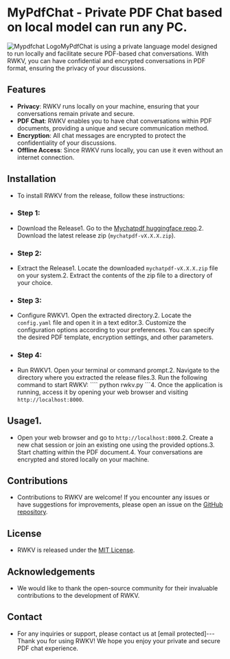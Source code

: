 # MyPdfChat - Private PDF Chat based on local model can run any PC.

![Mypdfchat Logo]()MyPdfChat is using a private language model designed to run locally and facilitate secure PDF-based chat conversations. With RWKV, you can have confidential and encrypted conversations in PDF format, ensuring the privacy of your discussions.
## Features
- **Privacy**: RWKV runs locally on your machine, ensuring that your conversations remain private and secure.
- **PDF Chat**: RWKV enables you to have chat conversations within PDF documents, providing a unique and secure communication method.
- **Encryption**: All chat messages are encrypted to protect the confidentiality of your discussions.
- **Offline Access**: Since RWKV runs locally, you can use it even without an internet connection.
## Installation
- To install RWKV from the release, follow these instructions:
- ### Step 1:
- Download the Release1. Go to the [Mychatpdf huggingface repo](https://huggingface.co/MyPdfChat/MyPdfChat).2. Download the latest release zip (`mychatpdf-vX.X.X.zip`).
- ### Step 2:
- Extract the Release1. Locate the downloaded `mychatpdf-vX.X.X.zip` file on your system.2. Extract the contents of the zip file to a directory of your choice.
- ### Step 3:
- Configure RWKV1. Open the extracted directory.2. Locate the `config.yaml` file and open it in a text editor.3. Customize the configuration options according to your preferences. You can specify the desired PDF template, encryption settings, and other parameters.
- ### Step 4:
- Run RWKV1. Open your terminal or command prompt.2. Navigate to the directory where you extracted the release files.3. Run the following command to start RWKV:   ````   python rwkv.py   ```4. Once the application is running, access it by opening your web browser and visiting `http://localhost:8000`.
## Usage1.
- Open your web browser and go to `http://localhost:8000`.2. Create a new chat session or join an existing one using the provided options.3. Start chatting within the PDF document.4. Your conversations are encrypted and stored locally on your machine.
## Contributions
- Contributions to RWKV are welcome! If you encounter any issues or have suggestions for improvements, please open an issue on the [GitHub repository](https://github.com/your-username/rwkv).
## License
- RWKV is released under the [MIT License](https://opensource.org/licenses/MIT).
## Acknowledgements
- We would like to thank the open-source community for their invaluable contributions to the development of RWKV.
## Contact
- For any inquiries or support, please contact us at [email protected]---Thank you for using RWKV! We hope you enjoy your private and secure PDF chat experience.
